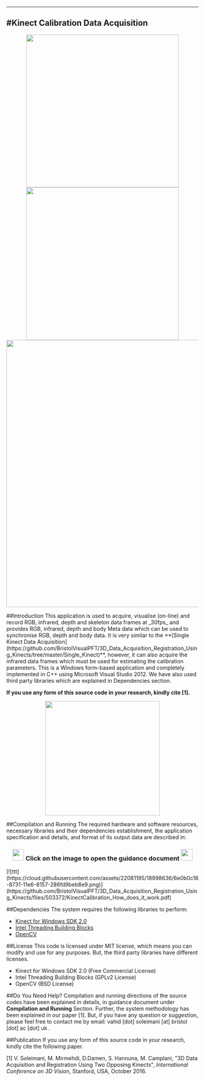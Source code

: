 -------------------------------------
#Kinect Calibration Data Acquisition
-------------------------------------
<p align="center">
  <img src="https://cloud.githubusercontent.com/assets/22081195/18998120/23018c92-872f-11e6-8609-5eeb6290aa98.png" width=400>
  <img src="https://cloud.githubusercontent.com/assets/22081195/18998130/29c86442-872f-11e6-9699-09c03a1f3faf.png" width=400>
  <img src="https://cloud.githubusercontent.com/assets/22081195/18998140/2dd54870-872f-11e6-9205-b0c686ede193.png" width=700>
</p>
##Introduction
This application is used to acquire, visualise (on-line) and record RGB, infrared, depth and skeleton data frames at _30fps_ and provides RGB, infrared, depth and body Meta data which can be used to synchronise RGB, depth and body data. It is very similar to the **[Single Kinect Data Acquisition](https://github.com/BristolVisualPFT/3D_Data_Acquisition_Registration_Using_Kinects/tree/master/Single_Kinect)**, however, it can also acquire the infrared data frames which must be used for estimating the calibration parameters. This is a Windows form-based application and completely implemented in C++ using Microsoft Visual Studio 2012. We have also used third party libraries which are explained in Dependencies section.
 
**If you use any form of this source code in your research, kindly cite [1].**

<p align="center">
  <img src="https://cloud.githubusercontent.com/assets/22081195/18997867/33005e9e-872e-11e6-9816-73aef75130bf.png" width=300>
</p>
##Compilation and Running
The required hardware and software resources, necessary libraries and their dependencies establishment, the application specification and details, and format of its output data are described in:



<h3 align="center"> 
   <img src="https://cloud.githubusercontent.com/assets/22081195/18995638/f2690506-8724-11e6-9bb2-3f2028f5bb49.png" width=30>
   Click on the image to open the guidance document
   <img src="https://cloud.githubusercontent.com/assets/22081195/18995638/f2690506-8724-11e6-9bb2-3f2028f5bb49.png" width=30> 
</h3>
[![ttt](https://cloud.githubusercontent.com/assets/22081195/18998636/6e0b0c16-8731-11e6-8157-286fd9beb8e9.png)](https://github.com/BristolVisualPFT/3D_Data_Acquisition_Registration_Using_Kinects/files/503372/KinectCalibration_How_does_it_work.pdf)


##Dependencies
The system requires the following libraries to perform:
+ [Kinect for Windows SDK 2.0](https://www.microsoft.com/en-gb/download/details.aspx?id=44561)
+ [Intel Threading Building Blocks](https://www.threadingbuildingblocks.org/software-release/tbb4320140724oss)
+ [OpenCV](https://github.com/opencv/opencv)

##License
This code is licensed under MIT license, which means you can modify and use for any purposes. But, the third party libraries have different licenses.
+ Kinect for Windows SDK 2.0 (Free Commercial License)
+ Intel Threading Building Blocks (GPLv2 License)
+ OpenCV (BSD License)


##Do You Need Help?
Compilation and running directions of the source codes have been explained in details, in guidance document under **Compilation and Running** Section. Further, the system methodology has been explained in our paper [1]. But, if you have any question or suggestion, please feel free to contact me by email: vahid [dot] soleimani [at] bristol [dot] ac [dot] uk .


##Publication
If you use any form of this source code in your research, kindly cite the following paper.

[1] V. Soleimani, M. Mirmehdi, D.Damen, S. Hannuna, M. Camplani, "3D Data Acquisition and Registration Using Two Opposing Kinects", _International Conference on 3D Vision_, Stanford, USA, October 2016.




